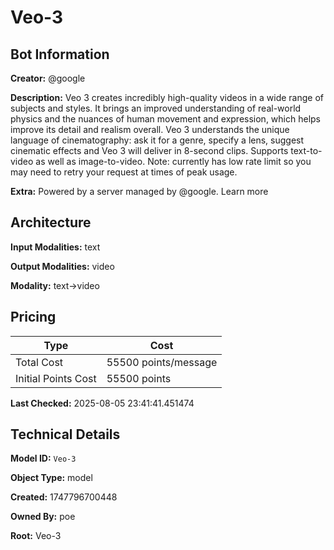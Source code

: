 # Veo-3

## Bot Information

**Creator:** @google

**Description:** Veo 3 creates incredibly high-quality videos in a wide range of subjects and styles. It brings an improved understanding of real-world physics and the nuances of human movement and expression, which helps improve its detail and realism overall. Veo 3 understands the unique language of cinematography: ask it for a genre, specify a lens, suggest cinematic effects and Veo 3 will deliver in 8-second clips. Supports text-to-video as well as image-to-video. Note: currently has low rate limit so you may need to retry your request at times of peak usage.

**Extra:** Powered by a server managed by @google. Learn more


## Architecture

**Input Modalities:** text

**Output Modalities:** video

**Modality:** text->video


## Pricing

| Type | Cost |
|------|------|
| Total Cost | 55500 points/message |
| Initial Points Cost | 55500 points |

**Last Checked:** 2025-08-05 23:41:41.451474


## Technical Details

**Model ID:** `Veo-3`

**Object Type:** model

**Created:** 1747796700448

**Owned By:** poe

**Root:** Veo-3
